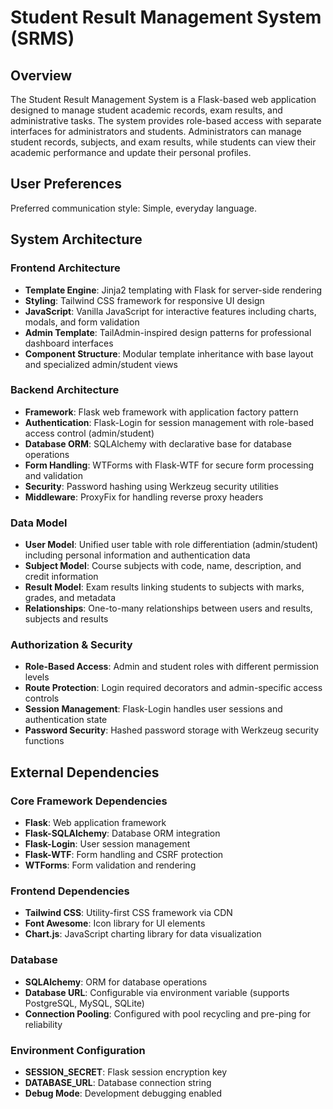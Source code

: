 # Student Result Management System (SRMS)

## Overview

The Student Result Management System is a Flask-based web application designed to manage student academic records, exam results, and administrative tasks. The system provides role-based access with separate interfaces for administrators and students. Administrators can manage student records, subjects, and exam results, while students can view their academic performance and update their personal profiles.

## User Preferences

Preferred communication style: Simple, everyday language.

## System Architecture

### Frontend Architecture
- **Template Engine**: Jinja2 templating with Flask for server-side rendering
- **Styling**: Tailwind CSS framework for responsive UI design
- **JavaScript**: Vanilla JavaScript for interactive features including charts, modals, and form validation
- **Admin Template**: TailAdmin-inspired design patterns for professional dashboard interfaces
- **Component Structure**: Modular template inheritance with base layout and specialized admin/student views

### Backend Architecture
- **Framework**: Flask web framework with application factory pattern
- **Authentication**: Flask-Login for session management with role-based access control (admin/student)
- **Database ORM**: SQLAlchemy with declarative base for database operations
- **Form Handling**: WTForms with Flask-WTF for secure form processing and validation
- **Security**: Password hashing using Werkzeug security utilities
- **Middleware**: ProxyFix for handling reverse proxy headers

### Data Model
- **User Model**: Unified user table with role differentiation (admin/student) including personal information and authentication data
- **Subject Model**: Course subjects with code, name, description, and credit information
- **Result Model**: Exam results linking students to subjects with marks, grades, and metadata
- **Relationships**: One-to-many relationships between users and results, subjects and results

### Authorization & Security
- **Role-Based Access**: Admin and student roles with different permission levels
- **Route Protection**: Login required decorators and admin-specific access controls
- **Session Management**: Flask-Login handles user sessions and authentication state
- **Password Security**: Hashed password storage with Werkzeug security functions

## External Dependencies

### Core Framework Dependencies
- **Flask**: Web application framework
- **Flask-SQLAlchemy**: Database ORM integration
- **Flask-Login**: User session management
- **Flask-WTF**: Form handling and CSRF protection
- **WTForms**: Form validation and rendering

### Frontend Dependencies
- **Tailwind CSS**: Utility-first CSS framework via CDN
- **Font Awesome**: Icon library for UI elements
- **Chart.js**: JavaScript charting library for data visualization

### Database
- **SQLAlchemy**: ORM for database operations
- **Database URL**: Configurable via environment variable (supports PostgreSQL, MySQL, SQLite)
- **Connection Pooling**: Configured with pool recycling and pre-ping for reliability

### Environment Configuration
- **SESSION_SECRET**: Flask session encryption key
- **DATABASE_URL**: Database connection string
- **Debug Mode**: Development debugging enabled